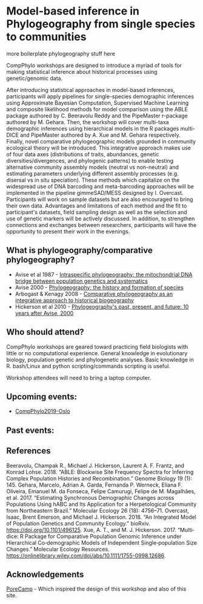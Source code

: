 # Model-based inference in Phylogeography from single species to communities

more boilerplate phylogeography stuff here

CompPhylo workshops are designed to introduce a myriad of tools for making statistical
inference about historical processes using genetic/genomic data.

After introducing statistical approaches in model-based inferences, participants will apply pipelines for single-species demographic inferences using Approximate Bayesian Computation, Supervised Machine Learning and composite likelihood methods for model comparison using the ABLE package authored by C. Beeravolu Reddy and the PipeMaster r-package authored by M. Gehara. Then, the workshop will cover multi-taxa demographic inferences using hierarchical models in the R packages multi-DICE and PipeMaster authored by A. Xue and M. Gehara respectively. Finally, novel comparative phylogeographic models grounded in community ecological theory will be introduced. This integrative approach makes use of four data axes (distributions of traits, abundances, genetic diversities/divergences, and phylogenic patterns) to enable testing alternative community assembly models (neutral vs non-neutral) and estimating parameters underlying different assembly processes (e.g. disersal vs in situ speciation). These methods which capitalize on the widespread use of DNA barcoding and meta-barcoding approaches will be implemented in the pipeline gimmeSAD/MESS designed by I. Overcast. Participants will work on sample datasets but are also encouraged to bring their own data. Advantages and limitations of each method and the fit to participant's datasets, field sampling design as well as the selection and use of genetic markers will be actively discussed. In addition, to strengthen connections and exchanges between researchers, participants will have the opportunity to present their work in the evenings.

## What is phylogeography/comparative phylogeography?

* Avise et al 1987 - [Intraspecific phylogeography: the mitochondrial DNA bridge between population genetics and systematics](https://www.annualreviews.org/doi/abs/10.1146/annurev.es.18.110187.002421?casa_token=SX6e0jhz_4AAAAAA%3AUL0JkNNGtYflMzIK3Ms599rVgKaSP5pZtJzN_b_4jPcWKYN7IYiBujLi4PdVlqVnNuxcWBxXfNI&journalCode=ecolsys.1)
* Avise 2000 - [Phylogeography: the history and formation of species](https://books.google.com/books?hl=en&lr=&id=lA7YWH4M8FUC&oi=fnd&pg=PA1&dq=phylogeography+avise+2000&ots=LxuM-7oQbK&sig=tb1___1H_c2cc-VEMRQvUHP0keM#v=onepage&q=phylogeography%20avise%202000&f=false)
* Arbogast & Kenagy 2008 - [Comparative phylogeography as an integrative approach to historical biogeography](https://onlinelibrary.wiley.com/doi/full/10.1046/j.1365-2699.2001.00594.x)
* Hickerson et al 2010 - [Phylogeography's past, present, and future: 10 years after Avise, 2000](https://www.sciencedirect.com/science/article/pii/S105579030900373X)

## Who should attend?
CompPhylo workshops are geared toward practicing field biologists with little
or no computational experience. General knowledge in evolutionary biology, 
population genetic and phylogenetic analyses. Basic knowledge in R. bash/Linux 
and python scripting/commands scripting is useful.

Workshop attendees will need to bring a laptop computer.

## Upcoming events:
* [CompPhylo2019-Oslo](Oslo2019/index.md)

## Past events:

## References

Beeravolu, Champak R., Michael J. Hickerson, Laurent A. F. Frantz, and Konrad Lohse. 2018. “ABLE: Blockwise Site Frequency Spectra for Inferring Complex Population Histories and Recombination.” Genome Biology 19 (1): 145.
Gehara, Marcelo, Adrian A. Garda, Fernanda P. Werneck, Eliana F. Oliveira, Emanuel M. da Fonseca, Felipe Camurugi, Felipe de M. Magalhães, et al. 2017. “Estimating Synchronous Demographic Changes across Populations Using hABC and Its Application for a Herpetological Community from Northeastern Brazil.” Molecular Ecology 26 (18): 4756–71.
Overcast, Isaac, Brent Emerson, and Michael J. Hickerson. 2018. “An Integrated Model of Population Genetics and Community Ecology.” bioRxiv. https://doi.org/10.1101/496125.
Xue, A. T., and M. J. Hickerson. 2017. “Multi‐dice: R Package for Comparative Population Genomic Inference under Hierarchical Co‐demographic Models of Independent Single‐population Size Changes.” Molecular Ecology Resources. https://onlinelibrary.wiley.com/doi/abs/10.1111/1755-0998.12686.

## Acknowledgements

[PoreCamp](https://porecamp.github.io/) - Which inspired the design of this workshop and also of this site.
